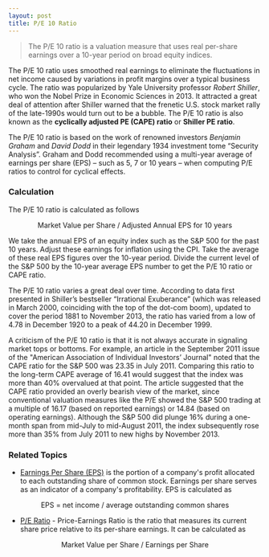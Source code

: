```yaml
---
layout: post
title: P/E 10 Ratio
---
```


> The P/E 10 ratio is a valuation measure that uses real per-share earnings over a 10-year period on broad equity indices.

The P/E 10 ratio uses smoothed real earnings to eliminate the fluctuations in net income caused by variations in profit margins over a typical business cycle. The ratio was popularized by Yale University professor *Robert Shiller*, who won the Nobel Prize in Economic Sciences in 2013. It attracted a great deal of attention after Shiller warned that the frenetic U.S. stock market rally of the late-1990s would turn out to be a bubble. The P/E 10 ratio is also known as the **cyclically adjusted PE (CAPE) ratio** or **Shiller PE ratio**.

The P/E 10 ratio is based on the work of renowned investors *Benjamin Graham* and *David Dodd* in their legendary 1934 investment tome “Security Analysis”. Graham and Dodd recommended using a multi-year average of earnings per share (EPS) – such as 5, 7 or 10 years – when computing P/E ratios to control for cyclical effects.

### Calculation

The P/E 10 ratio is calculated as follows

<p align="center">
Market Value per Share / Adjusted Annual EPS for 10 years
</p>

We take the annual EPS of an equity index such as the S&P 500 for the past 10 years. Adjust these earnings for inflation using the CPI. Take the average of these real EPS figures over the 10-year period. Divide the current level of the S&P 500 by the 10-year average EPS number to get the P/E 10 ratio or CAPE ratio.

The P/E 10 ratio varies a great deal over time. According to data first presented in Shiller’s bestseller “Irrational Exuberance” (which was released in March 2000, coinciding with the top of the dot-com boom), updated to cover the period 1881 to November 2013, the ratio has varied from a low of 4.78 in December 1920 to a peak of 44.20 in December 1999.

A criticism of the P/E 10 ratio is that it is not always accurate in signaling market tops or bottoms. For example, an article in the September 2011 issue of the "American Association of Individual Investors’ Journal" noted that the CAPE ratio for the S&P 500 was 23.35 in July 2011. Comparing this ratio to the long-term CAPE average of 16.41 would suggest that the index was more than 40% overvalued at that point. The article suggested that the CAPE ratio provided an overly bearish view of the market, since conventional valuation measures like the P/E showed the S&P 500 trading at a multiple of 16.17 (based on reported earnings) or 14.84 (based on operating earnings). Although the S&P 500 did plunge 16% during a one-month span from mid-July to mid-August 2011, the index subsequently rose more than 35% from July 2011 to new highs by November 2013.

### Related Topics

- [Earnings Per Share (EPS)](http://www.investopedia.com/terms/e/eps.asp) is the portion of a company's profit allocated to each outstanding share of common stock. Earnings per share serves as an indicator of a company's profitability. EPS is calculated as

<p align="center">
EPS = net income / average outstanding common shares</center>
</p>

- [P/E Ratio](http://www.investopedia.com/terms/p/price-earningsratio.asp) - Price-Earnings Ratio is the ratio that measures its current share price relative to its per-share earnings. It can be calculated as

<p align="center">
Market Value per Share / Earnings per Share</center>
</p>



